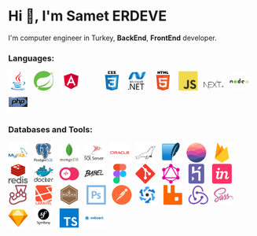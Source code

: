 <h1>Hi 👋, I&#39;m Samet ERDEVE</h1>

<p>I&#39;m computer engineer in Turkey, <strong>BackEnd</strong>, <strong>FrontEnd</strong> developer.</p>



<h3>Languages:</h3>

<p><a href="https://www.java.com" target="_blank"><img alt="java" src="https://github.com/erdeve/erdeve/blob/main/languages_icon/java.svg" width="40" /></a>&nbsp;&nbsp;&nbsp;<a href="https://spring.io/" target="_blank"><img alt="spring" src="https://github.com/erdeve/erdeve/blob/main/languages_icon/spring.svg" width="40" /></a>&nbsp;&nbsp;&nbsp;&nbsp;<a href="https://angular.io" target="_blank"><img alt="angular" src="https://github.com/erdeve/erdeve/blob/main/languages_icon/angular.svg" width="40" /></a>&nbsp;&nbsp;&nbsp;&nbsp;&nbsp;&nbsp;&nbsp;&nbsp;&nbsp;&nbsp;&nbsp;<a href="https://www.w3schools.com/css/" target="_blank"><img alt="css3" src="https://github.com/erdeve/erdeve/blob/main/languages_icon/css3.svg" width="40" /></a>&nbsp;&nbsp;&nbsp;<a href="https://dotnet.microsoft.com/" target="_blank"><img alt="dotnet" src="https://github.com/erdeve/erdeve/blob/main/languages_icon/dotnet.svg" width="40" /></a>&nbsp;&nbsp;&nbsp;<a href="https://www.w3.org/html/" target="_blank"><img alt="html5" src="https://github.com/erdeve/erdeve/blob/main/languages_icon/html5.svg" width="40" /></a>&nbsp;&nbsp;&nbsp;<a href="https://developer.mozilla.org/en-US/docs/Web/JavaScript" target="_blank"><img alt="javascript" src="https://github.com/erdeve/erdeve/blob/main/languages_icon/javascript.svg" width="40" /></a>&nbsp;&nbsp;&nbsp;<a href="https://nextjs.org/" target="_blank"><img alt="nextjs" src="https://github.com/erdeve/erdeve/blob/main/languages_icon/nextjs.svg" width="40" /></a>&nbsp;&nbsp;&nbsp;<a href="https://nodejs.org" target="_blank"><img alt="nodejs" src="https://github.com/erdeve/erdeve/blob/main/languages_icon/nodejs.svg" width="40" /></a>&nbsp;&nbsp;&nbsp;<a href="https://www.php.net" target="_blank"><img alt="php" src="https://github.com/erdeve/erdeve/blob/main/languages_icon/php.svg" width="40" /></a></p>

<h3>Databases and Tools:</h3>

<p><a href="https://www.mysql.com/" target="_blank"><img alt="mysql" src="https://github.com/erdeve/erdeve/blob/main/databases_and_tools/mysql.svg" width="40" /></a>&nbsp;&nbsp;&nbsp;<a href="https://www.postgresql.org" target="_blank"><img alt="postgresql" src="https://github.com/erdeve/erdeve/blob/main/databases_and_tools/postgresql.svg" width="40" /></a>&nbsp; &nbsp;<a href="https://www.mongodb.com/" target="_blank"><img alt="mongodb" src="https://github.com/erdeve/erdeve/blob/main/databases_and_tools/mongodb.svg" width="40" /></a>&nbsp;&nbsp;&nbsp;<a href="https://www.microsoft.com/en-us/sql-server" target="_blank"><img alt="mssql" src="https://github.com/erdeve/erdeve/blob/main/databases_and_tools/sqlserver.svg" width="40" /></a>&nbsp;&nbsp;&nbsp;<a href="https://www.oracle.com/" target="_blank"><img alt="oracle" src="https://github.com/erdeve/erdeve/blob/main/databases_and_tools/oracle.svg" width="40" /></a>&nbsp;&nbsp;&nbsp;<a href="https://mariadb.org/" target="_blank"><img alt="mariadb" src="https://github.com/erdeve/erdeve/blob/main/databases_and_tools/mariadb.svg" width="40" /></a>&nbsp;&nbsp;&nbsp;<a href="https://www.sqlite.org/" target="_blank"><img alt="sqlite" src="https://github.com/erdeve/erdeve/blob/main/databases_and_tools/sqlite.svg" width="40" /></a>&nbsp;&nbsp;&nbsp;<a href="https://realm.io/" target="_blank"><img alt="realm" src="https://github.com/erdeve/erdeve/blob/main/databases_and_tools/realm.svg" width="40" /></a>&nbsp;&nbsp;&nbsp;<a href="https://firebase.google.com/" target="_blank"><img alt="firebase" src="https://github.com/erdeve/erdeve/blob/main/databases_and_tools/firebase.svg" width="40" /></a>&nbsp;&nbsp;&nbsp;<a href="https://redis.io" target="_blank"><img alt="redis" src="https://github.com/erdeve/erdeve/blob/main/databases_and_tools/redis.svg" width="40" /></a>&nbsp;&nbsp;&nbsp;<a href="https://www.docker.com/" target="_blank"><img alt="docker" src="https://github.com/erdeve/erdeve/blob/main/databases_and_tools/docker.svg" width="40" /></a>&nbsp;&nbsp;&nbsp;<a href="https://appwrite.io" target="_blank"><img alt="appwrite" src="https://github.com/erdeve/erdeve/blob/main/databases_and_tools/appwrite.svg" width="40" /></a>&nbsp;&nbsp;&nbsp;<a href="https://babeljs.io/" target="_blank"><img alt="babel" src="https://github.com/erdeve/erdeve/blob/main/databases_and_tools/babeljs.svg" width="40" /></a>&nbsp;&nbsp;&nbsp;<a href="https://www.figma.com/" target="_blank"><img alt="figma" src="https://github.com/erdeve/erdeve/blob/main/databases_and_tools/figma.svg" width="40" /></a>&nbsp;&nbsp;&nbsp;<a href="https://git-scm.com/" target="_blank"><img alt="git" src="https://github.com/erdeve/erdeve/blob/main/databases_and_tools/git.svg" width="40" /></a>&nbsp;&nbsp;&nbsp;<a href="https://graphql.org" target="_blank"><img alt="graphql" src="https://github.com/erdeve/erdeve/blob/main/databases_and_tools/graphql.svg" width="40" /></a>&nbsp;&nbsp;&nbsp;<a href="https://heroku.com" target="_blank"><img alt="heroku" src="https://github.com/erdeve/erdeve/blob/main/databases_and_tools/heroku.svg" width="40" /></a>&nbsp; &nbsp;<a href="https://www.invisionapp.com/" target="_blank"><img alt="invision" src="https://github.com/erdeve/erdeve/blob/main/databases_and_tools/invisionapp.svg" width="40" /></a>&nbsp;&nbsp;&nbsp;<a href="https://jestjs.io" target="_blank"><img alt="jest" src="https://github.com/erdeve/erdeve/blob/main/databases_and_tools/jestjs.svg" width="40" /></a>&nbsp;&nbsp;&nbsp;<a href="https://laravel.com/" target="_blank"><img alt="laravel" src="https://github.com/erdeve/erdeve/blob/main/databases_and_tools/laravel.svg" width="40" /></a>&nbsp;&nbsp;&nbsp;<a href="https://mochajs.org" target="_blank"><img alt="mocha" src="https://github.com/erdeve/erdeve/blob/main/databases_and_tools/mochajs.svg" width="40" /></a>&nbsp;&nbsp; &nbsp;<a href="https://www.photoshop.com/en" target="_blank"><img alt="photoshop" src="https://github.com/erdeve/erdeve/blob/main/databases_and_tools/photoshop.svg" width="40" /></a>&nbsp;&nbsp;&nbsp;<a href="https://postman.com" target="_blank"><img alt="postman" src="https://github.com/erdeve/erdeve/blob/main/databases_and_tools/postman.svg" width="40" /></a>&nbsp;&nbsp;&nbsp;<a href="https://quasar.dev/" target="_blank"><img alt="quasar" src="https://github.com/erdeve/erdeve/blob/main/databases_and_tools/quasar.svg" width="40" /></a>&nbsp;&nbsp;&nbsp;<a href="https://www.rabbitmq.com" target="_blank"><img alt="rabbitMQ" src="https://github.com/erdeve/erdeve/blob/main/databases_and_tools/rabbitmq.svg" width="40" /></a>&nbsp;&nbsp;&nbsp;<a href="https://redux.js.org" target="_blank"><img alt="redux" src="https://github.com/erdeve/erdeve/blob/main/databases_and_tools/redux.svg" width="40" /></a>&nbsp;&nbsp;&nbsp;<a href="https://sass-lang.com" target="_blank"><img alt="sass" src="https://github.com/erdeve/erdeve/blob/main/databases_and_tools/sass.svg" width="40" /></a>&nbsp;&nbsp;&nbsp;<a href="https://www.sketch.com/" target="_blank"><img alt="sketch" src="https://github.com/erdeve/erdeve/blob/main/databases_and_tools/sketch.svg" width="40" /></a>&nbsp;&nbsp;&nbsp;<a href="https://symfony.com" target="_blank"><img alt="symfony" src="https://github.com/erdeve/erdeve/blob/main/databases_and_tools/symfony.svg" width="40" /></a>&nbsp;&nbsp;&nbsp;<a href="https://www.typescriptlang.org/" target="_blank"><img alt="typescript" src="https://github.com/erdeve/erdeve/blob/main/databases_and_tools/typescript.svg" width="40" /></a>&nbsp;&nbsp;&nbsp;<a href="https://webpack.js.org" target="_blank"><img alt="webpack" src="https://github.com/erdeve/erdeve/blob/main/databases_and_tools/webpack.svg" width="40" /></a></p>

<p>&nbsp;</p>
